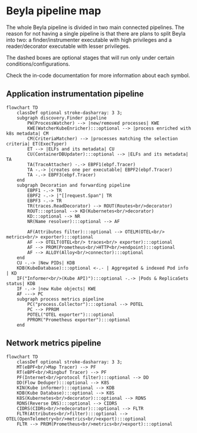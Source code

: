 # Beyla pipeline map

The whole Beyla pipeline is divided in two main connected pipelines. The reason for not having a
single pipeline is that there are plans to split Beyla into two: a finder/instrumenter executable
with high privileges and a reader/decorator executable with lesser privileges.

The dashed boxes are optional stages that will run only under certain conditions/configurations.

Check the in-code documentation for more information about each symbol.

## Application instrumentation pipeline

```mermaid
flowchart TD
    classDef optional stroke-dasharray: 3 3;
    subgraph discovery.Finder pipeline
        PW(ProcessWatcher) --> |new/removed processes| KWE
        KWE(WatcherKubeEnricher):::optional --> |process enriched with k8s metadata| CM
        CM(CriteriaMatcher) --> |processes matching the selection criteria| ET(ExecTyper)
        ET --> |ELFs and its metadata| CU
        CU(ContainerDBUpdater):::optional --> |ELFs and its metadata| TA
        TA(TraceAttacher) -.-> EBPF1(ebpf.Tracer)
        TA -.-> |creates one per executable| EBPF2(ebpf.Tracer)
        TA -.-> EBPF3(ebpf.Tracer)
    end
    subgraph Decoration and forwarding pipeline
        EBPF1 -.-> TR
        EBPF2 -.-> |"[]request.Span"| TR
        EBPF3 -.-> TR
        TR(traces.ReadDecorator) --> ROUT(Routes<br/>decorator)
        ROUT:::optional --> KD(Kubernetes<br/>decorator)
        KD:::optional --> NR
        NR(Name resolver):::optional --> AF
        
        AF(Attributes filter):::optional --> OTELM(OTEL<br/> metrics<br/> exporter):::optional
        AF --> OTELT(OTEL<br/> traces<br/> exporter):::optional
        AF --> PROM(Prometheus<br/>HTTP<br/>endpoint):::optional
        AF --> ALLOY(Alloy<br/>connector):::optional
    end
    CU -.-> |New PIDs| KDB
    KDB(KubeDatabase):::optional <-.- | Aggregated & indexed Pod info | KD
    IF("Informer<br/>(Kube API)"):::optional -.-> |Pods & ReplicaSets status| KDB
    IF -.-> |new Kube objects| KWE
    AF ---> PC
    subgraph process metrics pipeline
        PC("process.Collector"):::optional --> POTEL
        PC --> PPROM
        POTEL("OTEL exporter"):::optional
        PPROM("Prometheus exporter"):::optional
    end
```

## Network metrics pipeline

```mermaid
flowchart TD
    classDef optional stroke-dasharray: 3 3;
    MT(eBPF<br/>Map Tracer) --> PF
    RT(eBPF<br/>Ringbuf Tracer) --> PF
    PF(Internet<br/>protocol filter):::optional --> DD
    DD(Flow Deduper):::optional --> K8S
    KIN(Kube informer):::optional --> KDB
    KDB(Kube Database):::optional --> K8S
    K8S(Kubernetes<br/>decorator):::optional --> RDNS
    RDNS(Reverse DNS):::optional --> CIDRS
    CIDRS(CIDRs<br/>redecorator):::optional --> FLTR
    FLTR(Attributes<br/>filter):::optional --> OTEL(OpenTelemetry<br/>metrics<br/>export):::optional
    FLTR --> PROM(Prometheus<br/>metrics<br/>export):::optional
```